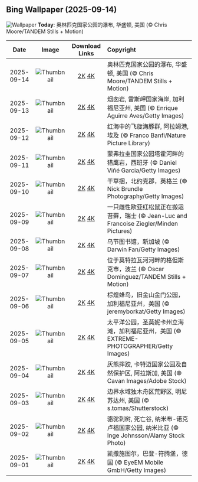 ## Bing Wallpaper (2025-09-14)

![Wallpaper](https://cn.bing.com/th?id=OHR.HohWaterfall_ZH-CN0297269806_UHD.jpg&w=1024) **Today**: 奥林匹克国家公园的瀑布, 华盛顿, 美国 (© Chris Moore/TANDEM Stills + Motion)

|    Date    |                                               Image                                                |                                                                                      Download Links                                                                                       | Copyright                                                                                |
| :--------: | :------------------------------------------------------------------------------------------------: | :---------------------------------------------------------------------------------------------------------------------------------------------------------------------------------------: | :--------------------------------------------------------------------------------------- |
| 2025-09-14 |    ![Thumbnail](https://cn.bing.com/th?id=OHR.HohWaterfall_ZH-CN0297269806_UHD.jpg&w=384&h=216)    |       [2K](https://cn.bing.com/th?id=OHR.HohWaterfall_ZH-CN0297269806_UHD.jpg&w=2560&h=1440) [4K](https://cn.bing.com/th?id=OHR.HohWaterfall_ZH-CN0297269806_UHD.jpg&w=3840&h=2160)       | 奥林匹克国家公园的瀑布, 华盛顿, 美国 (© Chris Moore/TANDEM Stills + Motion)             |
| 2025-09-13 | ![Thumbnail](https://cn.bing.com/th?id=OHR.PointReyesSeashore_ZH-CN0076789582_UHD.jpg&w=384&h=216) | [2K](https://cn.bing.com/th?id=OHR.PointReyesSeashore_ZH-CN0076789582_UHD.jpg&w=2560&h=1440) [4K](https://cn.bing.com/th?id=OHR.PointReyesSeashore_ZH-CN0076789582_UHD.jpg&w=3840&h=2160) | 烟囱岩, 雷斯岬国家海岸, 加利福尼亚州, 美国 (© Enrique Aguirre Aves/Getty Images)        |
| 2025-09-12 |  ![Thumbnail](https://cn.bing.com/th?id=OHR.SpinnerDolphins_ZH-CN9731341241_UHD.jpg&w=384&h=216)   |    [2K](https://cn.bing.com/th?id=OHR.SpinnerDolphins_ZH-CN9731341241_UHD.jpg&w=2560&h=1440) [4K](https://cn.bing.com/th?id=OHR.SpinnerDolphins_ZH-CN9731341241_UHD.jpg&w=3840&h=2160)    | 红海中的飞旋海豚群, 阿拉姆港, 埃及 (© Franco Banfi/Nature Picture Library)              |
| 2025-09-11 |  ![Thumbnail](https://cn.bing.com/th?id=OHR.ExtremaduraJamon_ZH-CN1559355133_UHD.jpg&w=384&h=216)  |   [2K](https://cn.bing.com/th?id=OHR.ExtremaduraJamon_ZH-CN1559355133_UHD.jpg&w=2560&h=1440) [4K](https://cn.bing.com/th?id=OHR.ExtremaduraJamon_ZH-CN1559355133_UHD.jpg&w=3840&h=2160)   | 蒙弗拉圭国家公园塔霍河畔的猎鹰岩，西班牙 (© Daniel Viñé Garcia/Getty Images)            |
| 2025-09-10 |    ![Thumbnail](https://cn.bing.com/th?id=OHR.YorkshireHay_ZH-CN9097986997_UHD.jpg&w=384&h=216)    |       [2K](https://cn.bing.com/th?id=OHR.YorkshireHay_ZH-CN9097986997_UHD.jpg&w=2560&h=1440) [4K](https://cn.bing.com/th?id=OHR.YorkshireHay_ZH-CN9097986997_UHD.jpg&w=3840&h=2160)       | 干草捆，北约克郡，英格兰 (© Nick Brundle Photography/Getty Images)                      |
| 2025-09-09 |   ![Thumbnail](https://cn.bing.com/th?id=OHR.SwissSquirrel_ZH-CN1499344455_UHD.jpg&w=384&h=216)    |      [2K](https://cn.bing.com/th?id=OHR.SwissSquirrel_ZH-CN1499344455_UHD.jpg&w=2560&h=1440) [4K](https://cn.bing.com/th?id=OHR.SwissSquirrel_ZH-CN1499344455_UHD.jpg&w=3840&h=2160)      | 一只雌性欧亚红松鼠正在搬运苔藓，瑞士 (© Jean-Luc and Francoise Ziegler/Minden Pictures) |
| 2025-09-08 |   ![Thumbnail](https://cn.bing.com/th?id=OHR.OrchardLibrary_ZH-CN3578982798_UHD.jpg&w=384&h=216)   |     [2K](https://cn.bing.com/th?id=OHR.OrchardLibrary_ZH-CN3578982798_UHD.jpg&w=2560&h=1440) [4K](https://cn.bing.com/th?id=OHR.OrchardLibrary_ZH-CN3578982798_UHD.jpg&w=3840&h=2160)     | 乌节图书馆，新加坡 (© Darwin Fan/Getty Images)                                          |
| 2025-09-07 |     ![Thumbnail](https://cn.bing.com/th?id=OHR.BlueGdansk_ZH-CN3328928509_UHD.jpg&w=384&h=216)     |         [2K](https://cn.bing.com/th?id=OHR.BlueGdansk_ZH-CN3328928509_UHD.jpg&w=2560&h=1440) [4K](https://cn.bing.com/th?id=OHR.BlueGdansk_ZH-CN3328928509_UHD.jpg&w=3840&h=2160)         | 位于莫特拉瓦河河畔的格但斯克市，波兰 (© Oscar Dominguez/TANDEM Stills + Motion)         |
| 2025-09-06 |    ![Thumbnail](https://cn.bing.com/th?id=OHR.RufousHummer_ZH-CN1777072350_UHD.jpg&w=384&h=216)    |       [2K](https://cn.bing.com/th?id=OHR.RufousHummer_ZH-CN1777072350_UHD.jpg&w=2560&h=1440) [4K](https://cn.bing.com/th?id=OHR.RufousHummer_ZH-CN1777072350_UHD.jpg&w=3840&h=2160)       | 棕煌蜂鸟，旧金山金门公园，加利福尼亚州，美国 (© jeremyborkat/Getty Images)              |
| 2025-09-05 |     ![Thumbnail](https://cn.bing.com/th?id=OHR.SunsetPier_ZH-CN1202083395_UHD.jpg&w=384&h=216)     |         [2K](https://cn.bing.com/th?id=OHR.SunsetPier_ZH-CN1202083395_UHD.jpg&w=2560&h=1440) [4K](https://cn.bing.com/th?id=OHR.SunsetPier_ZH-CN1202083395_UHD.jpg&w=3840&h=2160)         | 太平洋公园，圣莫妮卡州立海滩，加利福尼亚州，美国 (© EXTREME-PHOTOGRAPHER/Getty Images)  |
| 2025-09-04 |   ![Thumbnail](https://cn.bing.com/th?id=OHR.WrestlingBears_ZH-CN6430637848_UHD.jpg&w=384&h=216)   |     [2K](https://cn.bing.com/th?id=OHR.WrestlingBears_ZH-CN6430637848_UHD.jpg&w=2560&h=1440) [4K](https://cn.bing.com/th?id=OHR.WrestlingBears_ZH-CN6430637848_UHD.jpg&w=3840&h=2160)     | 灰熊摔跤, 卡特迈国家公园及自然保护区, 阿拉斯加, 美国 (© Cavan Images/Adobe Stock)       |
| 2025-09-03 |  ![Thumbnail](https://cn.bing.com/th?id=OHR.MinnesotaWaters_ZH-CN6078521418_UHD.jpg&w=384&h=216)   |    [2K](https://cn.bing.com/th?id=OHR.MinnesotaWaters_ZH-CN6078521418_UHD.jpg&w=2560&h=1440) [4K](https://cn.bing.com/th?id=OHR.MinnesotaWaters_ZH-CN6078521418_UHD.jpg&w=3840&h=2160)    | 边界水域独木舟区荒野区, 明尼苏达州, 美国 (© s.tomas/Shutterstock)                       |
| 2025-09-02 |   ![Thumbnail](https://cn.bing.com/th?id=OHR.DeadvleiTrees_ZH-CN0967414858_UHD.jpg&w=384&h=216)    |      [2K](https://cn.bing.com/th?id=OHR.DeadvleiTrees_ZH-CN0967414858_UHD.jpg&w=2560&h=1440) [4K](https://cn.bing.com/th?id=OHR.DeadvleiTrees_ZH-CN0967414858_UHD.jpg&w=3840&h=2160)      | 骆驼刺树, 死亡谷, 纳米布-诺克卢福国家公园, 纳米比亚 (© Inge Johnsson/Alamy Stock Photo) |
| 2025-09-01 |  ![Thumbnail](https://cn.bing.com/th?id=OHR.FieldKaiserstuhl_ZH-CN0467488834_UHD.jpg&w=384&h=216)  |   [2K](https://cn.bing.com/th?id=OHR.FieldKaiserstuhl_ZH-CN0467488834_UHD.jpg&w=2560&h=1440) [4K](https://cn.bing.com/th?id=OHR.FieldKaiserstuhl_ZH-CN0467488834_UHD.jpg&w=3840&h=2160)   | 凯撒施图尔，巴登-符腾堡，德国 (© EyeEM Mobile GmbH/Getty Images)                        |
